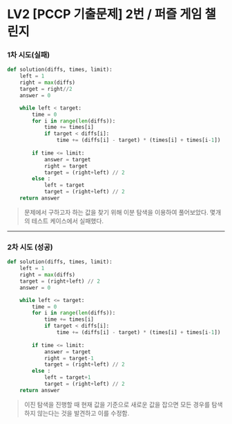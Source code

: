 # LV2 [PCCP 기출문제] 2번 / 퍼즐 게임 챌린지

### 1차 시도(실패)
```py
def solution(diffs, times, limit):
    left = 1
    right = max(diffs)
    target = right//2
    answer = 0

    while left < target:
        time = 0
        for i in range(len(diffs)):
            time += times[i]
            if target < diffs[i]:
                time += (diffs[i] - target) * (times[i] + times[i-1])
        
        if time <= limit:
            answer = target
            right = target
            target = (right+left) // 2
        else :
            left = target
            target = (right+left) // 2
    return answer
```
> 문제에서 구하고자 하는 값을 찾기 위해 이분 탐색을 이용하여 풀어보았다. 몇개의 테스트 케이스에서 실패했다. 

*****

### 2차 시도 (성공)
```py
def solution(diffs, times, limit):
    left = 1
    right = max(diffs)
    target = (right+left) // 2
    answer = 0

    while left <= target:
        time = 0
        for i in range(len(diffs)):
            time += times[i]
            if target < diffs[i]:
                time += (diffs[i] - target) * (times[i] + times[i-1])
        
        if time <= limit:
            answer = target
            right = target-1
            target = (right+left) // 2
        else :
            left = target+1
            target = (right+left) // 2   
    return answer
```
> 이진 탐색을 진행할 때 현재 값을 기준으로 새로운 값을 잡으면 모든 경우를 탐색하지 않는다는 것을 발견하고 이를 수정함.
